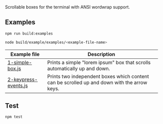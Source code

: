 Scrollable boxes for the terminal with ANSI wordwrap support.

## Examples

```sh
npm run build:examples

node build/example/examples/<example-file-name>
```
| Example file | Description |
| -------- | -------- |
| [1-simple-box.js](/examples/1-simple-box.ts) | Prints a simple "lorem ipsum" box that scrolls automatically up and down. |
| [2-keypress-events.js](/examples/2-keypress-events.ts) | Prints two independent boxes which content can be scrolled up and down with the arrow keys. |

## Test

```sh
npm test
```


